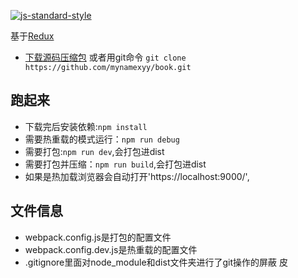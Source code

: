[![js-standard-style](https://img.shields.io/badge/code%20style-standard-brightgreen.svg?style=flat)](http://standardjs.com/)

基于[Redux](https://github.com/reactjs/redux)
*  [下载源码压缩包](https://github.com/mynamexyy/book/archive/master.zip) 或者用git命令 `git clone https://github.com/mynamexyy/book.git`
## 跑起来
*  下载完后安装依赖:`npm install`
*  需要热重载的模式运行：`npm run debug`
*  需要打包:`npm run dev`,会打包进dist
*  需要打包并压缩：`npm run build`,会打包进dist
*  如果是热加载浏览器会自动打开'https://localhost:9000/',
## 文件信息
*  webpack.config.js是打包的配置文件
*  webpack.config.dev.js是热重载的配置文件
*  .gitignore里面对node_module和dist文件夹进行了git操作的屏蔽
皮
